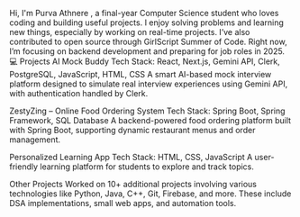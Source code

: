 
Hi, I'm Purva Athnere ,  a final-year Computer Science student who loves coding and building useful projects. I enjoy solving problems and learning new things, especially by working on real-time projects. I’ve also contributed to open source through GirlScript Summer of Code. Right now, I’m focusing on backend development and preparing for job roles in 2025.
💻 Projects
AI Mock Buddy
Tech Stack: React, Next.js, Gemini API, Clerk, PostgreSQL, JavaScript, HTML, CSS
A smart AI-based mock interview platform designed to simulate real interview experiences using Gemini API, with authentication handled by Clerk.

ZestyZing – Online Food Ordering System
Tech Stack: Spring Boot, Spring Framework, SQL Database
A backend-powered food ordering platform built with Spring Boot, supporting dynamic restaurant menus and order management.

Personalized Learning App
Tech Stack: HTML, CSS, JavaScript
A user-friendly learning platform for students to explore and track topics.

Other Projects
Worked on 10+ additional projects involving various technologies like Python, Java, C++, Git, Firebase, and more. These include DSA implementations, small web apps, and automation tools.
